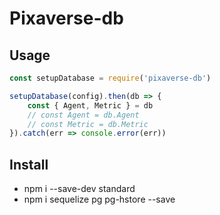 # Pixaverse-db

## Usage

``` js
const setupDatabase = require('pixaverse-db')

setupDatabase(config).then(db => {
    const { Agent, Metric } = db
    // const Agent = db.Agent
    // const Metric = db.Metric
}).catch(err => console.error(err))
```

## Install

- npm i --save-dev standard
- npm i sequelize pg pg-hstore --save